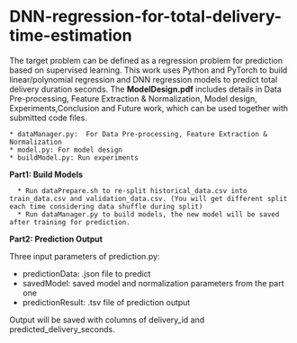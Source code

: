 # DNN-regression-for-total-delivery-time-estimation
The target problem can be defined as a regression problem for prediction based on supervised learning. This work uses Python and PyTorch to build linear/polynomial regression and DNN regression models to predict total delivery duration seconds. The **ModelDesign.pdf** includes details in Data Pre-processing, Feature Extraction & Normalization, Model design, Experiments,Conclusion and Future work, which can be used together with submitted code files.

    * dataManager.py:  For Data Pre-processing, Feature Extraction & Normalization
    * model.py: For model design
    * buildModel.py: Run experiments

**Part1: Build Models**

      * Run dataPrepare.sh to re-split historical_data.csv into train_data.csv and validation_data.csv. (You will get different split each time considering data shuffle during split)
      * Run dataManager.py to build models, the new model will be saved after training for prediction.
      
**Part2: Prediction Output**

Three input parameters of prediction.py:

  * predictionData: .json file to predict
  * savedModel: saved model and normalization parameters from the part one
  * predictionResult: .tsv file of prediction output
  
Output will be saved with columns of delivery_id and  predicted_delivery_seconds.


